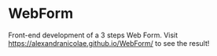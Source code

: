 # WebForm

Front-end development of a 3 steps Web Form. 
Visit https://alexandranicolae.github.io/WebForm/ to see the result!
